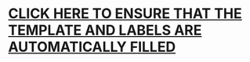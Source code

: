 <!--
SPDX-FileCopyrightText: 2023 froggie <incoming@frogg.ie>

SPDX-License-Identifier: OSL-3.0
-->

<!-- PLEASE CLICK THE "PREVIEW" TAB ABOVE AND CLICK THE FOLLOWING LINK --->

# [**CLICK HERE TO ENSURE THAT THE TEMPLATE AND LABELS ARE AUTOMATICALLY FILLED**](?template=default.md&quick_pull=1&title=impr%3A+ENTER+DESCRIPTION+HERE&labels=triage%3Apending%2Cbug&projects=effectindex%2F1)
